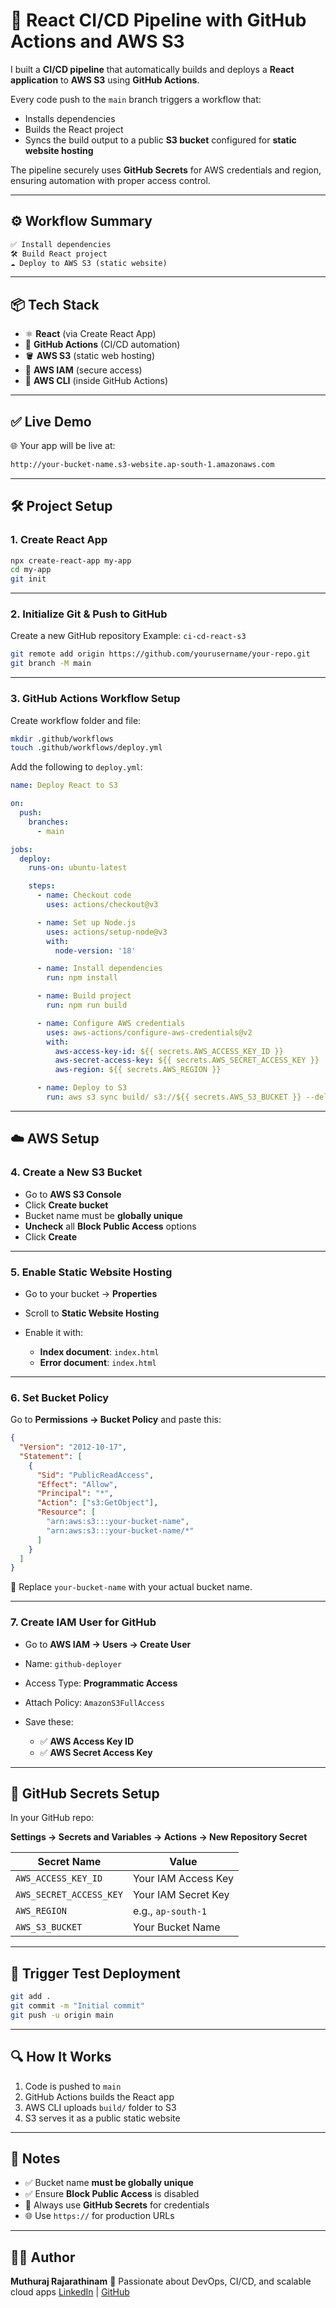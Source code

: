 # 🚀 React CI/CD Pipeline with GitHub Actions and AWS S3

I built a **CI/CD pipeline** that automatically builds and deploys a **React application** to **AWS S3** using **GitHub Actions**.

Every code push to the `main` branch triggers a workflow that:

* Installs dependencies
* Builds the React project
* Syncs the build output to a public **S3 bucket** configured for **static website hosting**

The pipeline securely uses **GitHub Secrets** for AWS credentials and region, ensuring automation with proper access control.

---

## ⚙️ Workflow Summary

```txt
✅ Install dependencies
🛠️ Build React project
☁️ Deploy to AWS S3 (static website)
```

---

## 📦 Tech Stack

* ⚛️ **React** (via Create React App)
* 🔁 **GitHub Actions** (CI/CD automation)
* 🪣 **AWS S3** (static web hosting)
* 🔐 **AWS IAM** (secure access)
* 🧰 **AWS CLI** (inside GitHub Actions)

---

## ✅ Live Demo

🌐 Your app will be live at:

```txt
http://your-bucket-name.s3-website.ap-south-1.amazonaws.com
```

---

## 🛠️ Project Setup

### 1. Create React App

```bash
npx create-react-app my-app
cd my-app
git init
```

---

### 2. Initialize Git & Push to GitHub

Create a new GitHub repository
Example: `ci-cd-react-s3`

```bash
git remote add origin https://github.com/yourusername/your-repo.git
git branch -M main
```

---

### 3. GitHub Actions Workflow Setup

Create workflow folder and file:

```bash
mkdir .github/workflows
touch .github/workflows/deploy.yml
```

Add the following to `deploy.yml`:

```yaml
name: Deploy React to S3

on:
  push:
    branches:
      - main

jobs:
  deploy:
    runs-on: ubuntu-latest

    steps:
      - name: Checkout code
        uses: actions/checkout@v3

      - name: Set up Node.js
        uses: actions/setup-node@v3
        with:
          node-version: '18'

      - name: Install dependencies
        run: npm install

      - name: Build project
        run: npm run build

      - name: Configure AWS credentials
        uses: aws-actions/configure-aws-credentials@v2
        with:
          aws-access-key-id: ${{ secrets.AWS_ACCESS_KEY_ID }}
          aws-secret-access-key: ${{ secrets.AWS_SECRET_ACCESS_KEY }}
          aws-region: ${{ secrets.AWS_REGION }}

      - name: Deploy to S3
        run: aws s3 sync build/ s3://${{ secrets.AWS_S3_BUCKET }} --delete
```

---

## ☁️ AWS Setup

### 4. Create a New S3 Bucket

* Go to **AWS S3 Console**
* Click **Create bucket**
* Bucket name must be **globally unique**
* **Uncheck** all **Block Public Access** options
* Click **Create**

---

### 5. Enable Static Website Hosting

* Go to your bucket → **Properties**
* Scroll to **Static Website Hosting**
* Enable it with:

  * **Index document**: `index.html`
  * **Error document**: `index.html`

---

### 6. Set Bucket Policy

Go to **Permissions → Bucket Policy** and paste this:

```json
{
  "Version": "2012-10-17",
  "Statement": [
    {
      "Sid": "PublicReadAccess",
      "Effect": "Allow",
      "Principal": "*",
      "Action": ["s3:GetObject"],
      "Resource": [
        "arn:aws:s3:::your-bucket-name",
        "arn:aws:s3:::your-bucket-name/*"
      ]
    }
  ]
}
```

🔁 Replace `your-bucket-name` with your actual bucket name.

---

### 7. Create IAM User for GitHub

* Go to **AWS IAM → Users → Create User**
* Name: `github-deployer`
* Access Type: **Programmatic Access**
* Attach Policy: `AmazonS3FullAccess`
* Save these:

  * ✅ **AWS Access Key ID**
  * ✅ **AWS Secret Access Key**

---

## 🔐 GitHub Secrets Setup

In your GitHub repo:

**Settings → Secrets and Variables → Actions → New Repository Secret**

| Secret Name             | Value               |
| ----------------------- | ------------------- |
| `AWS_ACCESS_KEY_ID`     | Your IAM Access Key |
| `AWS_SECRET_ACCESS_KEY` | Your IAM Secret Key |
| `AWS_REGION`            | e.g., `ap-south-1`  |
| `AWS_S3_BUCKET`         | Your Bucket Name    |

---

## 🚀 Trigger Test Deployment

```bash
git add .
git commit -m "Initial commit"
git push -u origin main
```

---

## 🔍 How It Works

1. Code is pushed to `main`
2. GitHub Actions builds the React app
3. AWS CLI uploads `build/` folder to S3
4. S3 serves it as a public static website

---

## 📌 Notes

* ✅ Bucket name **must be globally unique**
* ✅ Ensure **Block Public Access** is disabled
* 🔐 Always use **GitHub Secrets** for credentials
* 🌐 Use `https://` for production URLs

---

## 🙋‍♂️ Author

**Muthuraj Rajarathinam**
💼 Passionate about DevOps, CI/CD, and scalable cloud apps
[LinkedIn](https://www.linkedin.com/in/muthurajrajarathinam) | 
[GitHub](https://github.com/muthuraj-rajarathinam)
